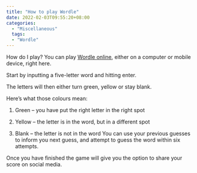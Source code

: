 ```yaml
---
title: "How to play Wordle"
date: 2022-02-03T09:55:20+08:00
categories:
  - "Miscellaneous"
  tags:
  - "Wordle"
---
```


How do I play?
You can play [Wordle online](https://opensourcewordle.com/), either on a computer or mobile device, right here.

Start by inputting a five-letter word and hitting enter.

The letters will then either turn green, yellow or stay blank.

Here’s what those colours mean:

1. Green – you have put the right letter in the right spot

2. Yellow – the letter is in the word, but in a different spot

3. Blank – the letter is not in the word
You can use your previous guesses to inform you next guess, and attempt to guess the word within six attempts.

Once you have finished the game will give you the option to share your score on social media.

